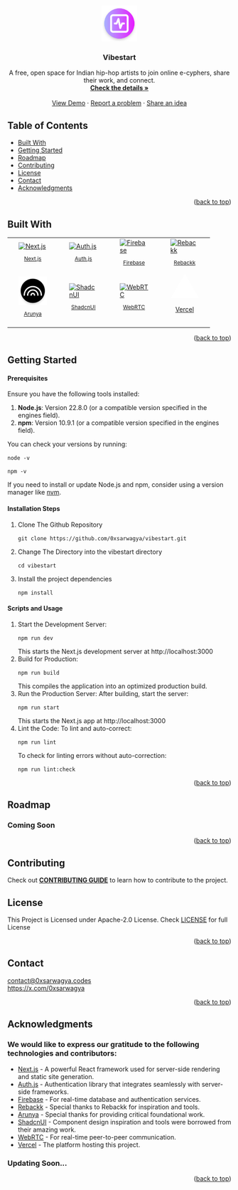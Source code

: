 <!-- Improved compatibility of back to top link: See: https://github.com/othneildrew/Best-README-Template/pull/73 -->
<a id="readme-top"></a>

<!-- PROJECT LOGO -->
<div align="center">
  <a href="https://github.com/0xsarwagya/vibestart.git">
    <img src="https://raw.githubusercontent.com/0xsarwagya/vibestart/refs/heads/main/.github/assets/icon.png" alt="Logo" width="80" height="80">
  </a>

  <h3 align="center">
    Vibestart
  </h3>
  <p align="center">
    A free, open space for Indian hip-hop artists to join online e-cyphers, share their work, and connect.
    <br />
    <a href="https://github.com/0xsarwagya/vibestart.git"><strong>Check the details »</strong></a>
    <br />
    <br />
    <a href="https://vibestart.xyz?ref=github_repo">View Demo</a>
    ·
    <a href="https://github.com/0xsarwagya/vibestart/issues/new?labels=bug&template=bug_report.md">Report a problem</a>
    ·
    <a href="https://github.com/0xsarwagya/vibestart/issues/new?labels=enhancement&template=feature_request.md">Share an idea</a>
  </p>
</div>

<!-- TABLE OF CONTENTS -->
<div align="left">
  <h2 align="left">
  Table of Contents
  </h2>
  <ul>
    <li>
    <a href="#built-with">
      Built With
    </a>
    </li>
    <li>
    <a href="#getting-started">
      Getting Started
    </a>
    </li>
    <li>
    <a href="#roadmap">
      Roadmap
    </a>
    </li>
    <li>
    <a href="#contributing">
      Contributing
    </a>
    </li>
    <li>
    <a href="#license">
      License
    </a>
    </li>
    <li>
    <a href="#contact">
      Contact
    </a>
    </li>
     <li>
    <a href="#acknowledgments">
      Acknowledgments
    </a>
    </li>
  </ul>
  <p align="right">(<a href="#readme-top">back to top</a>)</p>
</div>

<div align="left" id="built-with">
  <h2 align="left">
    Built With
  </h2>
  <table>
    <tbody>
      <tr>
        <td>
          <a href="https://nextjs.org/" style="display: flex; flex-direction: column; align-items: center; width: 100px;">
            <img src="https://images-cdn.openxcell.com/wp-content/uploads/2024/07/24154156/dango-inner-2.webp" alt="Next.js" width="64">
            <p style="text-align: center; font-size: 12px;">
              Next.js
            </p>
          </a>
        </td>
        <td>
          <a href="https://authjs.dev/" style="display: flex; flex-direction: column; align-items: center; width: 100px;">
            <img src="https://authjs.dev/img/etc/logo-sm.webp" alt="Auth.js" width="64">
            <p style="text-align: center; font-size: 12px;">
              Auth.js
            </p>
          </a>
        </td>
        <td>
          <a href="https://firebase.google.com/" style="display: flex; flex-direction: column; align-items: center; width: 100px;">
            <img src="https://www.gstatic.com/devrel-devsite/prod/v6f23042ee535b54d461e0cc5c1cc12493e4d0aea4f2d54a7a63063da7859ead0/firebase/images/touchicon-180.png" alt="Firebase" width="64">
            <p style="text-align: center; font-size: 12px;">
              Firebase
            </p>
          </a>
        </td>
        <td>
          <a href="https://rebackk.xyz" style="display: flex; flex-direction: column; align-items: center; width: 100px;">
            <img src="https://rebackk.xyz/_next/image?url=%2Fimages%2FdarkBG.png&w=64&q=75" alt="Rebackk" width="64">
            <p style="text-align: center; font-size: 12px;">
              Rebackk
            </p>
          </a>
        </td>
      </tr>
      <tr>
        <td>
          <a href="https://github.com/0xsarwagya/arunya" style="display: flex; flex-direction: column; align-items: center; width: 100px;">
            <img src="https://raw.githubusercontent.com/0xsarwagya/arunya/main/.github/assets/logo.png" alt="Arunya" width="64">
            <p style="text-align: center; font-size: 12px;">
              Arunya
            </p>
          </a>
        </td>
        <td>
          <a href="https://github.com/shadcn-ui" style="display: flex; flex-direction: column; align-items: center; width: 100px;">
            <img src="https://avatars.githubusercontent.com/u/139895814?s=200&v=4" alt="ShadcnUI" width="64">
            <p style="text-align: center; font-size: 12px;">
              ShadcnUI
            </p>
          </a>
        </td>
        <td>
          <a href="https://webrtc.org/" style="display: flex; flex-direction: column; align-items: center; width: 100px;">
            <img src="https://webrtc.github.io/webrtc-org/assets/images/webrtc-logo-vert-retro-255x305.png" alt="WebRTC" width="64">
            <p style="text-align: center; font-size: 12px;">
              WebRTC
            </p>
          </a>
        </td>
        <td>
          <a href="https://vercel.com/" style="display: flex; flex-direction: column; align-items: center; width: 100px;">
            <svg aria-label="Vercel logomark" width="64" role="img" viewBox="0 0 74 64" style="width: auto; overflow: visible;"><path d="M37.5896 0.25L74.5396 64.25H0.639648L37.5896 0.25Z" fill="white"></path></svg>
            <br />
              Vercel
            </p>
          </a>
        </td>
      </tr>
    </tbody>
  </table>
  </div>
  <p align="right">(<a href="#readme-top">back to top</a>)</p>
</div>

<div align="left" id="getting-started">
  <h2 align="left">
    Getting Started
  </h2>
  <h4>
    Prerequisites
  </h4>
  <p>
    Ensure you have the following tools installed:
    <ol>
    <li>
    <b>Node.js</b>: Version 22.8.0 (or a compatible version specified in the engines field).
    </li>
    <li>
    <b>npm</b>: Version 10.9.1 (or a compatible version specified in the engines field).
    </li>
    </ol>
    You can check your versions by running:
    <pre><code class="lang-bash"><span class="hljs-keyword">node</span> <span class="hljs-title">-v</span></code></pre>
    <pre><code class="lang-bash"><span class="hljs-keyword">npm</span> <span class="hljs-title">-v</span></code></pre>
  </p>
  <p>
  If you need to install or update Node.js and npm, consider using a version manager like <a href="https://github.com/nvm-sh/nvm">nvm</a>.
  </p>
  <h4>
    Installation Steps
  </h4>
  <p>
  <ol>
    <li>
      Clone The Github Repository
      <pre><code class="lang-bash">git <span class="hljs-keyword">clone</span> <span class="hljs-title">https</span>://github.com/<span class="hljs-number">0</span>xsarwagya/vibestart.git
</code></pre>
    </li>
    <li>
    Change The Directory into the vibestart directory
    <pre><code class="lang-bash"><span class="hljs-built_in">cd</span> vibestart
</code></pre>
    </li>
    <li>
    Install the project dependencies
    <pre><code class="lang-bash">npm <span class="hljs-keyword">install</span>
</code></pre>
    </li>
  </ol>
  </p>
    <h4>
      Scripts and Usage
  </h4>
  <p>
  <ol>
    <li>
    Start the Development Server:
      <pre><code class="lang-bash">npm <span class="hljs-keyword">run</span><span class="bash"> dev</span>
</code></pre>
This starts the Next.js development server at http://localhost:3000
    </li>
    <li>
    Build for Production:
     <pre><code class="lang-bash">npm <span class="hljs-keyword">run</span><span class="bash"> build</span>
</code></pre>
     This compiles the application into an optimized production build.
    </li>
    <li>
Run the Production Server: After building, start the server:
     <pre><code class="lang-bash">npm <span class="hljs-keyword">run</span><span class="bash"> start</span>
</code></pre>
This starts the Next.js app at http://localhost:3000
    </li>
    <li>
    Lint the Code: To lint and auto-correct:
         <pre><code class="lang-bash">npm <span class="hljs-keyword">run</span><span class="bash"> lint</span>
</code></pre>
To check for linting errors without auto-correction:
         <pre><code class="lang-bash">npm <span class="hljs-keyword">run</span><span class="bash"> lint:check</span>
</code></pre>
    </li>
  </ol>
  </p>
</div>
<p align="right">(<a href="#readme-top">back to top</a>)</p> 

<div align="left" id="roadmap">
  <h2 align="left">
  Roadmap
  </h2>
  <h3>
  Coming Soon
  </h3>
  <p align="right">(<a href="#readme-top">back to top</a>)</p>
</div>

<div align="left" id="contributing">
  <h2 align="left">
    Contributing
  </h2>
  Check out <a href="https://github.com/0xsarwagya/vibestart/blob/main/CONTRIBUTING.md"><b>CONTRIBUTING GUIDE</b></a> to learn how to contribute to the project.
</div>

<div align="left" id="license">
  <h2 align="left">
      License
  </h2>
  This Project is Licensed under Apache-2.0 License.
  Check <a href="https://github.com/0xsarwagya/vibestart/blob/main/LICENSE">LICENSE</a> for full License

  <p align="right">(<a href="#readme-top">back to top</a>)</p>
</div>

<div align="left" id="contact">
  <h2 align="left">
    Contact
  </h2>
  <a href="mailto:contact@0xsarwagya.codes">
    contact@0xsarwagya.codes
  </a>
  <br />
  <a href="https://x.com/0xsarwagya">
  https://x.com/0xsarwagya
  </a>
  <p align="right">(<a href="#readme-top">back to top</a>)</p>
</div>

<div align="left" id="acknowledgments">
  <h2 align="left">
    Acknowledgments
  </h2>
  <h3>
    We would like to express our gratitude to the following technologies and contributors:
  </h3>
  <ul>
    <li>
      <a href="https://nextjs.org/">Next.js</a> - A powerful React framework used for server-side rendering and static site generation.
    </li>
    <li>
      <a href="https://authjs.dev/">Auth.js</a> - Authentication library that integrates seamlessly with server-side frameworks.
    </li>
    <li>
      <a href="https://firebase.google.com/">Firebase</a> - For real-time database and authentication services.
    </li>
    <li>
      <a href="https://rebackk.xyz">Rebackk</a> - Special thanks to Rebackk for inspiration and tools.
    </li>
    <li>
      <a href="https://github.com/0xsarwagya/arunya">Arunya</a> - Special thanks for providing critical foundational work.
    </li>
    <li>
      <a href="https://github.com/shadcn-ui">ShadcnUI</a> - Component design inspiration and tools were borrowed from their amazing work.
    </li>
    <li>
      <a href="https://webrtc.org/">WebRTC</a> - For real-time peer-to-peer communication.
    </li>
    <li>
      <a href="https://vercel.com/">Vercel</a> - The platform hosting this project.
    </li>
  </ul>
  <h3>Updating Soon...</h3>
  <p align="right">(<a href="#readme-top">back to top</a>)</p>
</div>
